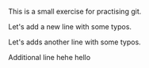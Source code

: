 This is a small exercise for practising git.

Let's add a new line with some typos.

Let's adds another line with some typos.

Additional line hehe
hello
